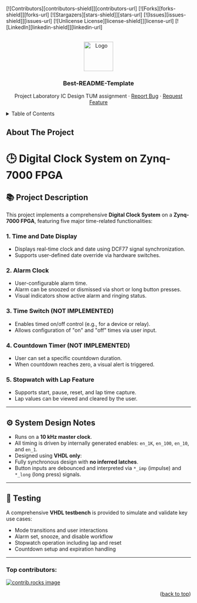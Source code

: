 <!-- Improved compatibility of back to top link: See: https://github.com/othneildrew/Best-README-Template/pull/73 -->
<a id="readme-top"></a>
<!--
*** Thanks for checking out the Best-README-Template. If you have a suggestion
*** that would make this better, please fork the repo and create a pull request
*** or simply open an issue with the tag "enhancement".
*** Don't forget to give the project a star!
*** Thanks again! Now go create something AMAZING! :D
-->



<!-- PROJECT SHIELDS -->
<!--
*** I'm using markdown "reference style" links for readability.
*** Reference links are enclosed in brackets [ ] instead of parentheses ( ).
*** See the bottom of this document for the declaration of the reference variables
*** for contributors-url, forks-url, etc. This is an optional, concise syntax you may use.
*** https://www.markdownguide.org/basic-syntax/#reference-style-links
-->
[![Contributors][contributors-shield]][contributors-url]
[![Forks][forks-shield]][forks-url]
[![Stargazers][stars-shield]][stars-url]
[![Issues][issues-shield]][issues-url]
[![Unlicense License][license-shield]][license-url]
[![LinkedIn][linkedin-shield]][linkedin-url]



<!-- PROJECT LOGO -->
<br />
<div align="center">
  <a href="https://github.com/othneildrew/Best-README-Template">
    <img src="images/logo.png" alt="Logo" width="80" height="80">
  </a>

  <h3 align="center">Best-README-Template</h3>

  <p align="center">
    Project Laboratory IC Design TUM assignment
    &middot;
    <a href="https://github.com/henrysommerville/ICDesign/issues/new?labels=bug&template=bug-report---.md">Report Bug</a>
    &middot;
    <a href="https://github.com/henrysommerville/ICDesign/issues/new?labels=enhancement&template=feature-request---.md">Request Feature</a>
  </p>
</div>



<!-- TABLE OF CONTENTS -->
<details>
  <summary>Table of Contents</summary>
  <ol>
    <li>
      <a href="#about-the-project">About The Project</a>
    </li>
  </ol>
</details>



<!-- ABOUT THE PROJECT -->
## About The Project

# 🕒 Digital Clock System on Zynq-7000 FPGA

## 📚 Project Description

This project implements a comprehensive **Digital Clock System** on a **Zynq-7000 FPGA**, featuring five major time-related functionalities:

### 1. Time and Date Display
- Displays real-time clock and date using DCF77 signal synchronization.
- Supports user-defined date override via hardware switches.

### 2. Alarm Clock
- User-configurable alarm time.
- Alarm can be snoozed or dismissed via short or long button presses.
- Visual indicators show active alarm and ringing status.

### 3. Time Switch (NOT IMPLEMENTED)
- Enables timed on/off control (e.g., for a device or relay).
- Allows configuration of "on" and "off" times via user input.

### 4. Countdown Timer (NOT IMPLEMENTED)
- User can set a specific countdown duration.
- When countdown reaches zero, a visual alert is triggered.

### 5. Stopwatch with Lap Feature
- Supports start, pause, reset, and lap time capture.
- Lap values can be viewed and cleared by the user.

---

## ⚙️ System Design Notes
- Runs on a **10 kHz master clock**.
- All timing is driven by internally generated enables: `en_1K`, `en_100`, `en_10`, and `en_1`.
- Designed using **VHDL only**:
- Fully synchronous design with **no inferred latches**.
- Button inputs are debounced and interpreted via `*_imp` (impulse) and `*_long` (long press) signals.

---

## 🧪 Testing

A comprehensive **VHDL testbench** is provided to simulate and validate key use cases:

- Mode transitions and user interactions
- Alarm set, snooze, and disable workflow
- Stopwatch operation including lap and reset
- Countdown setup and expiration handling

---



### Top contributors:

<a href="https://github.com/othneildrew/Best-README-Template/graphs/contributors">
  <img src="https://contrib.rocks/image?repo=othneildrew/Best-README-Template" alt="contrib.rocks image" />
</a>

<p align="right">(<a href="#readme-top">back to top</a>)</p>
